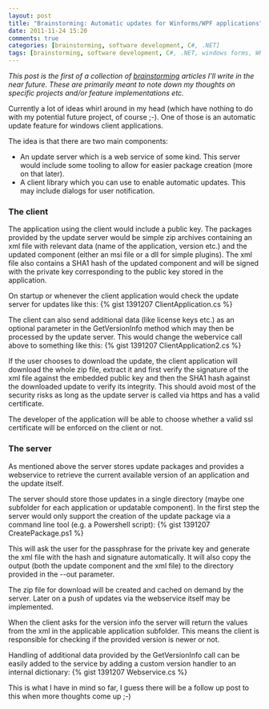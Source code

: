 ```yaml
---
layout: post
title: "Brainstorming: Automatic updates for Winforms/WPF applications"
date: 2011-11-24 15:20
comments: true
categories: [brainstorming, software development, C#, .NET]
tags: [brainstorming, software development, C#, .NET, windows forms, WPF, automatic updates]
---
```


_This post is the first of a collection of [brainstorming](/blog/categories/brainstorming/) articles I'll write in the near future. These are primarily meant to note down my thoughts on specific projects and/or feature implementations etc._

Currently a lot of ideas whirl around in my head (which have nothing to do with my potential future project, of course ;-). One of those is an automatic update feature for windows client applications.

The idea is that there are two main components:

* An update server which is a web service of some kind. This server would include some tooling to allow for easier package creation (more on that later).
* A client library which you can use to enable automatic updates. This may include dialogs for user notification.

### The client

The application using the client would include a public key. The packages provided by the update server would be simple zip archives containing an xml file with relevant data (name of the application, version etc.) and the updated component (either an msi file or a dll for simple plugins). The xml file also contains a SHA1 hash of the updated component and will be signed with the private key corresponding to the public key stored in the application.

On startup or whenever the client application would check the update server for updates like this:
{% gist 1391207 ClientApplication.cs %}

The client can also send additional data (like license keys etc.) as an optional parameter in the GetVersionInfo method which may then be processed by the update server. This would change the webervice call above to something like this:
{% gist 1391207 ClientApplication2.cs %}

If the user chooses to download the update, the client application will download the whole zip file, extract it and first verify the signature of the xml file against the embedded public key and then the SHA1 hash against the downloaded update to verify its integrity. This should avoid most of the security risks as long as the update server is called via https and has a valid certificate.

The developer of the application will be able to choose whether a valid ssl certificate will be enforced on the client or not.

### The server

As mentioned above the server stores update packages and provides a webservice to retrieve the current available version of an application and the update itself.

The server should store those updates in a single directory (maybe one subfolder for each application or updatable component). In the first step the server would only support the creation of the update package via a command line tool (e.g. a Powershell script):
{% gist 1391207 CreatePackage.ps1 %}

This will ask the user for the passphrase for the private key and generate the xml file with the hash and signature automatically. It will also copy the output (both the update component and the xml file) to the directory provided in the --out parameter.

The zip file for download will be created and cached on demand by the server. Later on a push of updates via the webservice itself may be implemented.

When the client asks for the version info the server will return the values from the xml in the applicable application subfolder. This means the client is responsible for checking if the provided version is newer or not.

Handling of additional data provided by the GetVersionInfo call can be easily added to the service by adding a custom version handler to an internal dictionary:
{% gist 1391207 Webservice.cs %}

This is what I have in mind so far, I guess there will be a follow up post to this when more thoughts come up ;-)

